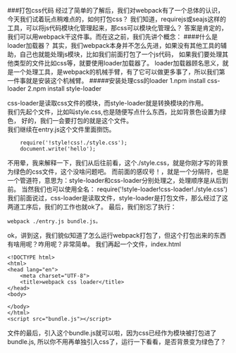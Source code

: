 ###打包css代码
经过了简单的了解后，我们对webpack有了一个总体的认识，今天我们试着玩点稍难点的，如何打包css？
我们知道，requirejs或seajs这样的工具，可以将js代码模块化管理起来，那css可以模块化管理么？
答案是肯定的，我们可以用webpack干这件事。而在这之前，我们先讲个概念：
####什么是loader加载器？
其实，我们webpack本身并不怎么先进，如果没有其他工具的辅助，自己也就能处理js模块，比如我们前面打包了一个js代码，
如果我们要处理其他类型的文件比如css等，就要使用loader加载器了。
loader加载器顾名思义，就是一个处理工具，是webpack的机械手臂，有了它可以做更多事了，所以我们第一件事就是安装这个机械臂。
#####安装处理css的loader
    1.npm install css-loader
    2.npm install style-loader

css-loader是读取css文件的模块，而style-loader就是转换模块的作用。<br />
我们先起个文件，比如叫style.css,也是随便写点什么东西，比如背景色设置为绿色，
好的，我们一会要打包的就是这个文件。<br />
我们继续在entry.js这个文件里面捯饬。

```
    require('!style!css!./style.css');
    document.write('hello');
```
不用晕，我来解释一下，我们从后往前看，这个./style.css，就是你刚才写的背景为绿色的css文件，这个没啥问题吧。
而前面的感叹号！，就是一个分隔符，也是一个管道符，意思为：style-loader和css-loader分别处理之，处理顺序是从后到前。
当然我们也可以使用全名： require('!style-loader!css-loader!./style.css')
我们前面说过，css-loader是读取文件，style-loader是打包文件，那么经过了这两道工序后，我们的工作也就ok了。
最后，我们别忘了执行：<br />

```
webpack ./entry.js bundle.js。
```
ok，讲到这，我们貌似知道了怎么运行webpack打包了，但这个打包出来的东西有啥用呢？咋用呢？非常简单。
我们再起一个文件，index.html

```
<!DOCTYPE html>
<html>
<head lang="en">
    <meta charset="UTF-8">
    <title>webpack css loader</title>
</head>
<body>

</body>
</html>
<script src="bundle.js"></script>
```
文件的最后，引入这个bundle.js就可以啦，因为css已经作为模块被打包进了bundle.js,
所以你不用再单独引入css了，运行一下看看，是否背景变为绿色了？


